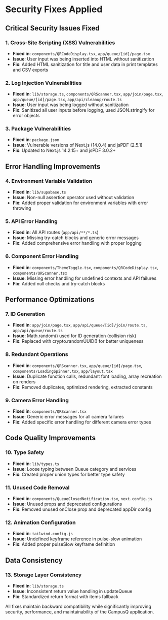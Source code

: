 # Security Fixes Applied

## Critical Security Issues Fixed

### 1. Cross-Site Scripting (XSS) Vulnerabilities
- **Fixed in**: `components/QRCodeDisplay.tsx`, `app/queue/[id]/page.tsx`
- **Issue**: User input was being inserted into HTML without sanitization
- **Fix**: Added HTML sanitization for title and user data in print templates and CSV exports

### 2. Log Injection Vulnerabilities
- **Fixed in**: `lib/storage.ts`, `components/QRScanner.tsx`, `app/join/page.tsx`, `app/queue/[id]/page.tsx`, `app/api/cleanup/route.ts`
- **Issue**: User input was being logged without sanitization
- **Fix**: Sanitized all user inputs before logging, used JSON.stringify for error objects

### 3. Package Vulnerabilities
- **Fixed in**: `package.json`
- **Issue**: Vulnerable versions of Next.js (14.0.4) and jsPDF (2.5.1)
- **Fix**: Updated to Next.js 14.2.15+ and jsPDF 3.0.2+

## Error Handling Improvements

### 4. Environment Variable Validation
- **Fixed in**: `lib/supabase.ts`
- **Issue**: Non-null assertion operator used without validation
- **Fix**: Added proper validation for environment variables with error throwing

### 5. API Error Handling
- **Fixed in**: All API routes (`app/api/**/*.ts`)
- **Issue**: Missing try-catch blocks and generic error messages
- **Fix**: Added comprehensive error handling with proper logging

### 6. Component Error Handling
- **Fixed in**: `components/ThemeToggle.tsx`, `components/QRCodeDisplay.tsx`, `components/QRScanner.tsx`
- **Issue**: Missing error handling for undefined contexts and API failures
- **Fix**: Added null checks and try-catch blocks

## Performance Optimizations

### 7. ID Generation
- **Fixed in**: `app/join/page.tsx`, `app/api/queue/[id]/join/route.ts`, `app/api/queue/route.ts`
- **Issue**: Math.random() used for ID generation (collision risk)
- **Fix**: Replaced with crypto.randomUUID() for better uniqueness

### 8. Redundant Operations
- **Fixed in**: `components/QRScanner.tsx`, `app/queue/[id]/page.tsx`, `components/LoadingSpinner.tsx`, `app/layout.tsx`
- **Issue**: Duplicate function calls, redundant font loading, array recreation on renders
- **Fix**: Removed duplicates, optimized rendering, extracted constants

### 9. Camera Error Handling
- **Fixed in**: `components/QRScanner.tsx`
- **Issue**: Generic error messages for all camera failures
- **Fix**: Added specific error handling for different camera error types

## Code Quality Improvements

### 10. Type Safety
- **Fixed in**: `lib/types.ts`
- **Issue**: Loose typing between Queue category and services
- **Fix**: Created proper union types for better type safety

### 11. Unused Code Removal
- **Fixed in**: `components/QueueClosedNotification.tsx`, `next.config.js`
- **Issue**: Unused props and deprecated configurations
- **Fix**: Removed unused onClose prop and deprecated appDir config

### 12. Animation Configuration
- **Fixed in**: `tailwind.config.js`
- **Issue**: Undefined keyframe reference in pulse-slow animation
- **Fix**: Added proper pulseSlow keyframe definition

## Data Consistency

### 13. Storage Layer Consistency
- **Fixed in**: `lib/storage.ts`
- **Issue**: Inconsistent return value handling in updateQueue
- **Fix**: Standardized return format with items fallback

All fixes maintain backward compatibility while significantly improving security, performance, and maintainability of the CampusQ application.
